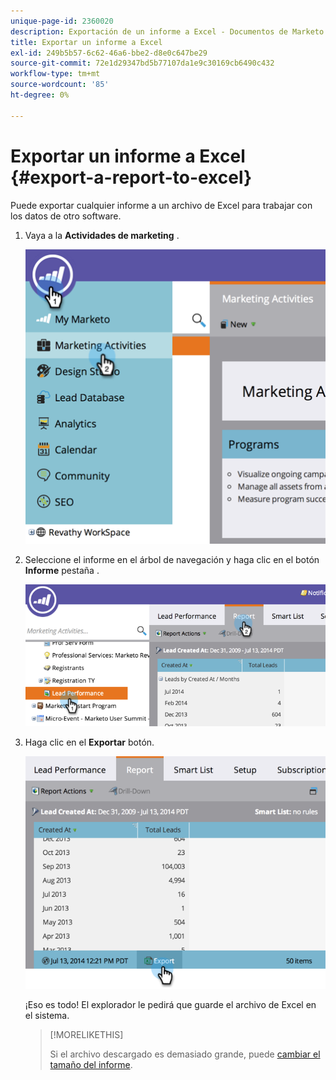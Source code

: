 ```yaml
---
unique-page-id: 2360020
description: Exportación de un informe a Excel - Documentos de Marketo - Documentación del producto
title: Exportar un informe a Excel
exl-id: 249b5b57-6c62-46a6-bbe2-d8e0c647be29
source-git-commit: 72e1d29347bd5b77107da1e9c30169cb6490c432
workflow-type: tm+mt
source-wordcount: '85'
ht-degree: 0%

---
```


# Exportar un informe a Excel {#export-a-report-to-excel}

Puede exportar cualquier informe a un archivo de Excel para trabajar con los datos de otro software.

1. Vaya a la **Actividades de marketing** .

   ![](assets/image2014-9-16-13-3a11-3a14.png)

1. Seleccione el informe en el árbol de navegación y haga clic en el botón **Informe** pestaña .

   ![](assets/image2014-9-16-13-3a11-3a18.png)

1. Haga clic en el **Exportar** botón.

   ![](assets/image2014-9-16-13-3a11-3a21.png)

   ¡Eso es todo! El explorador le pedirá que guarde el archivo de Excel en el sistema.

   >[!MORELIKETHIS]
   >
   >Si el archivo descargado es demasiado grande, puede [cambiar el tamaño del informe](/help/marketo/product-docs/reporting/basic-reporting/editing-reports/configure-report-size.md).
